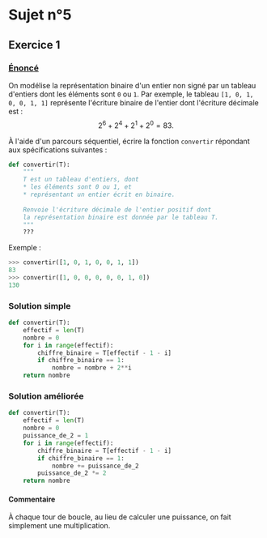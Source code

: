 # Sujet n°5
## Exercice 1

### [Énoncé](21-NSI-05.pdf)


On modélise la représentation binaire d'un entier non signé par un tableau d'entiers dont les éléments sont `0` ou `1`. Par exemple, le tableau `[1, 0, 1, 0, 0, 1, 1]` représente l'écriture binaire de l'entier dont l'écriture décimale est :
$$2^6 + 2^4 + 2^1 + 2^0 = 83.$$

À l'aide d'un parcours séquentiel, écrire la fonction `convertir` répondant aux spécifications suivantes :

```python
def convertir(T):
    """
    T est un tableau d'entiers, dont
    * les éléments sont 0 ou 1, et
    * représentant un entier écrit en binaire.
    
    Renvoie l'écriture décimale de l'entier positif dont
    la représentation binaire est donnée par le tableau T.
    """
    ???
```

Exemple :
```python
>>> convertir([1, 0, 1, 0, 0, 1, 1])
83
>>> convertir([1, 0, 0, 0, 0, 0, 1, 0])
130
```

### Solution simple

```python
def convertir(T):
    effectif = len(T)
    nombre = 0
    for i in range(effectif):
        chiffre_binaire = T[effectif - 1 - i]
        if chiffre_binaire == 1:
            nombre = nombre + 2**i
    return nombre
```

### Solution améliorée

```python
def convertir(T):
    effectif = len(T)
    nombre = 0
    puissance_de_2 = 1
    for i in range(effectif):
        chiffre_binaire = T[effectif - 1 - i]
        if chiffre_binaire == 1:
            nombre += puissance_de_2
        puissance_de_2 *= 2
    return nombre
```

#### Commentaire

À chaque tour de boucle, au lieu de calculer une puissance, on fait simplement une multiplication.
